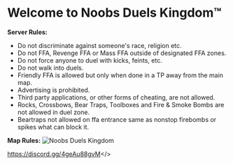 # Welcome to Noobs Duels Kingdom™


**Server Rules:**
* Do not discriminate against someone's race, religion etc.
* Do not FFA, Revenge FFA or Mass FFA outside of designated FFA zones.
* Do not force anyone to duel with kicks, feints, etc.
* Do not walk into duels.
* Friendly FFA is allowed but only when done in a TP away from the main map.
* Advertising is prohibited.
* Third party applications, or other forms of cheating, are not allowed.
* Rocks, Crossbows, Bear Traps, Toolboxes and Fire & Smoke Bombs are not allowed in duel zone.
* Beartraps not allowed on ffa entrance same as nonstop firebombs or spikes what can block it.

**Map Rules:**
![Noobs Duels Kingdom](https://media.discordapp.net/attachments/1362379344072146944/1370967250479091832/NoobDuels.jpg?ex=68216c3f&is=68201abf&hm=0905eb9d4975645e8aa24c9616cc97b6d7d721deba0b914631d72f49b093007b&=&format=webp)

<a id="Click Here to Join Noobs Duels Kingdom™ Discord Server">https://discord.gg/4geAu88gvM</>
